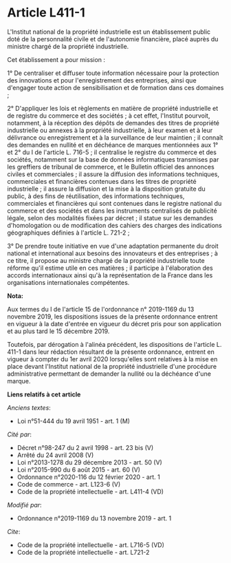 # Article L411-1

L'Institut national de la propriété industrielle est un établissement public doté de la personnalité civile et de l'autonomie
financière, placé auprès du ministre chargé de la propriété industrielle. 

Cet établissement a pour mission : 

1° De centraliser et diffuser toute information nécessaire pour la protection des innovations et pour l'enregistrement des
entreprises, ainsi que d'engager toute action de sensibilisation et de formation dans ces domaines ; 

2° D'appliquer les lois et règlements en matière de propriété industrielle et de registre du commerce et des sociétés ; à cet
effet, l'Institut pourvoit, notamment, à la réception des dépôts de demandes des titres de propriété industrielle ou annexes
à la propriété industrielle, à leur examen et à leur délivrance ou enregistrement et à la surveillance de leur maintien ; il
connaît des demandes en nullité et en déchéance de marques mentionnées aux 1° et 2° du I de l'article L. 716-5 ; il
centralise le registre du commerce et des sociétés, notamment sur la base de données informatiques transmises par les
greffiers de tribunal de commerce, et le Bulletin officiel des annonces civiles et commerciales ; il assure la diffusion des
informations techniques, commerciales et financières contenues dans les titres de propriété industrielle ; il assure la
diffusion et la mise à la disposition gratuite du public, à des fins de réutilisation, des informations techniques,
commerciales et financières qui sont contenues dans le registre national du commerce et des sociétés et dans les instruments
centralisés de publicité légale, selon des modalités fixées par décret ; il statue sur les demandes d'homologation ou de
modification des cahiers des charges des indications géographiques définies à l'article L. 721-2 ; 

3° De prendre toute initiative en vue d'une adaptation permanente du droit national et international aux besoins des
innovateurs et des entreprises ; à ce titre, il propose au ministre chargé de la propriété industrielle toute réforme qu'il
estime utile en ces matières ; il participe à l'élaboration des accords internationaux ainsi qu'à la représentation de la
France dans les organisations internationales compétentes.

**Nota:**

Aux termes du I de l'article 15 de l'ordonnance n° 2019-1169 du 13 novembre 2019, les dispositions issues de la présente
ordonnance entrent en vigueur à la date d'entrée en vigueur du décret pris pour son application et au plus tard le 15
décembre 2019.

Toutefois, par dérogation à l'alinéa précédent, les dispositions de l'article L. 411-1 dans leur rédaction résultant de la
présente ordonnance, entrent en vigueur à compter du 1er avril 2020 lorsqu'elles sont relatives à la mise en place devant
l'Institut national de la propriété industrielle d'une procédure administrative permettant de demander la nullité ou la
déchéance d'une marque.

**Liens relatifs à cet article**

_Anciens textes_:

  - Loi n°51-444 du 19 avril 1951 - art. 1 (M)

_Cité par_:

  - Décret n°98-247 du 2 avril 1998 - art. 23 bis (V)
  - Arrêté du 24 avril 2008 (V)
  - Loi n°2013-1278 du 29 décembre 2013 - art. 50 (V)
  - Loi n°2015-990 du 6 août 2015 - art. 60 (V)
  - Ordonnance n°2020-116 du 12 février 2020 - art. 1
  - Code de commerce - art. L123-6 (V)
  - Code de la propriété intellectuelle - art. L411-4 (VD)

_Modifié par_:

  - Ordonnance n°2019-1169 du 13 novembre 2019 - art. 1

_Cite_:

  - Code de la propriété intellectuelle - art. L716-5 (VD)
  - Code de la propriété intellectuelle - art. L721-2
